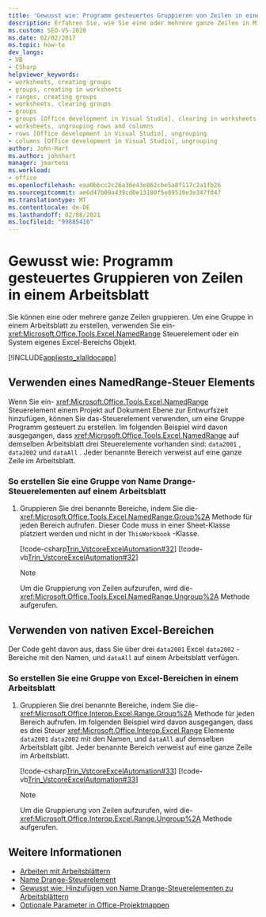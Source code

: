 ```yaml
---
title: 'Gewusst wie: Programm gesteuertes Gruppieren von Zeilen in einem Arbeitsblatt'
description: Erfahren Sie, wie Sie eine oder mehrere ganze Zeilen in Microsoft Excel Programm gesteuert gruppieren können, indem Sie ein NamedRange-Steuerelement oder ein System eigenes Excel-Bereichs Objekt verwenden.
ms.custom: SEO-VS-2020
ms.date: 02/02/2017
ms.topic: how-to
dev_langs:
- VB
- CSharp
helpviewer_keywords:
- worksheets, creating groups
- groups, creating in worksheets
- ranges, creating groups
- worksheets, clearing groups
- groups
- groups [Office development in Visual Studio], clearing in worksheets
- worksheets, ungrouping rows and columns
- rows [Office development in Visual Studio], ungrouping
- columns [Office development in Visual Studio], ungrouping
author: John-Hart
ms.author: johnhart
manager: jmartens
ms.workload:
- office
ms.openlocfilehash: eaa0bbcc2c26a36e43e862cbe5a8f117c2a1fb26
ms.sourcegitcommit: ae6d47b09a439cd0e13180f5e89510e3e347fd47
ms.translationtype: MT
ms.contentlocale: de-DE
ms.lasthandoff: 02/08/2021
ms.locfileid: "99885416"
---
```

# <a name="how-to-programmatically-group-rows-in-a-worksheet"></a>Gewusst wie: Programm gesteuertes Gruppieren von Zeilen in einem Arbeitsblatt
  Sie können eine oder mehrere ganze Zeilen gruppieren. Um eine Gruppe in einem Arbeitsblatt zu erstellen, verwenden Sie ein- <xref:Microsoft.Office.Tools.Excel.NamedRange> Steuerelement oder ein System eigenes Excel-Bereichs Objekt.

 [!INCLUDE[appliesto_xlalldocapp](../vsto/includes/appliesto-xlalldocapp-md.md)]

## <a name="use-a-namedrange-control"></a>Verwenden eines NamedRange-Steuer Elements
 Wenn Sie ein- <xref:Microsoft.Office.Tools.Excel.NamedRange> Steuerelement einem Projekt auf Dokument Ebene zur Entwurfszeit hinzufügen, können Sie das-Steuerelement verwenden, um eine Gruppe Programm gesteuert zu erstellen. Im folgenden Beispiel wird davon ausgegangen, dass <xref:Microsoft.Office.Tools.Excel.NamedRange> auf demselben Arbeitsblatt drei Steuerelemente vorhanden sind: `data2001` , `data2002` und `dataAll` . Jeder benannte Bereich verweist auf eine ganze Zeile im Arbeitsblatt.

### <a name="to-create-a-group-of-namedrange-controls-on-a-worksheet"></a>So erstellen Sie eine Gruppe von Name Drange-Steuerelementen auf einem Arbeitsblatt

1. Gruppieren Sie drei benannte Bereiche, indem Sie die- <xref:Microsoft.Office.Tools.Excel.NamedRange.Group%2A> Methode für jeden Bereich aufrufen. Dieser Code muss in einer Sheet-Klasse platziert werden und nicht in der `ThisWorkbook` -Klasse.

     [!code-csharp[Trin_VstcoreExcelAutomation#32](../vsto/codesnippet/CSharp/Trin_VstcoreExcelAutomationCS/Sheet1.cs#32)]
     [!code-vb[Trin_VstcoreExcelAutomation#32](../vsto/codesnippet/VisualBasic/Trin_VstcoreExcelAutomation/Sheet1.vb#32)]

    > [!NOTE]
    > Um die Gruppierung von Zeilen aufzurufen, wird die- <xref:Microsoft.Office.Tools.Excel.NamedRange.Ungroup%2A> Methode aufgerufen.

## <a name="use-native-excel-ranges"></a>Verwenden von nativen Excel-Bereichen
 Der Code geht davon aus, dass Sie über drei `data2001` Excel `data2002` -Bereiche mit den Namen, und `dataAll` auf einem Arbeitsblatt verfügen.

### <a name="to-create-a-group-of-excel-ranges-in-a-worksheet"></a>So erstellen Sie eine Gruppe von Excel-Bereichen in einem Arbeitsblatt

1. Gruppieren Sie drei benannte Bereiche, indem Sie die- <xref:Microsoft.Office.Interop.Excel.Range.Group%2A> Methode für jeden Bereich aufrufen. Im folgenden Beispiel wird davon ausgegangen, dass es drei Steuer <xref:Microsoft.Office.Interop.Excel.Range> Elemente `data2001` `data2002` mit den Namen, und `dataAll` auf demselben Arbeitsblatt gibt. Jeder benannte Bereich verweist auf eine ganze Zeile im Arbeitsblatt.

     [!code-csharp[Trin_VstcoreExcelAutomation#33](../vsto/codesnippet/CSharp/Trin_VstcoreExcelAutomationCS/Sheet1.cs#33)]
     [!code-vb[Trin_VstcoreExcelAutomation#33](../vsto/codesnippet/VisualBasic/Trin_VstcoreExcelAutomation/Sheet1.vb#33)]

    > [!NOTE]
    > Um die Gruppierung von Zeilen aufzurufen, wird die- <xref:Microsoft.Office.Interop.Excel.Range.Ungroup%2A> Methode aufgerufen.

## <a name="see-also"></a>Weitere Informationen
- [Arbeiten mit Arbeitsblättern](../vsto/working-with-worksheets.md)
- [Name Drange-Steuerelement](../vsto/namedrange-control.md)
- [Gewusst wie: Hinzufügen von Name Drange-Steuerelementen zu Arbeitsblättern](../vsto/how-to-add-namedrange-controls-to-worksheets.md)
- [Optionale Parameter in Office-Projektmappen](../vsto/optional-parameters-in-office-solutions.md)
